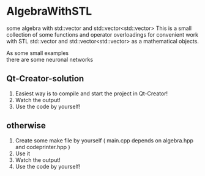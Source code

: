 # AlgebraWithSTL
some algebra with std::vector<T> and std::vector<std::vector<T>> 
This is a small collection of some functions and operator overloadings for convenient work
with STL std::vector<T> and std::vector<std::vector<T>> as a mathematical objects.

As some small examples   
there are some neuronal networks

## Qt-Creator-solution
1. Easiest way is to compile and start the project in Qt-Creator!
2. Watch the output!
3. Use the code by yourself!

## otherwise
1. Create some make file by yourself ( main.cpp depends on algebra.hpp and codeprinter.hpp )
2. Use it
3. Watch the output!
4. Use the code by yourself!
